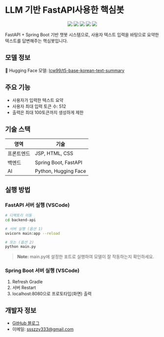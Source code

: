 # LLM 기반 FastAPI사용한 핵심봇

<p align="center">
  <img src="https://img.shields.io/badge/python-3776AB?style=for-the-badge&logo=python&logoColor=white" />
  <img src="https://img.shields.io/badge/java-007396?style=for-the-badge&logo=java&logoColor=white">
  <img src="https://img.shields.io/badge/fastapi-009688?style=for-the-badge&logo=fastapi&logoColor=white" />
  <img src="https://img.shields.io/badge/springboot-6DB33F?style=for-the-badge&logo=springboot&logoColor=white">
  <img src="https://img.shields.io/badge/huggingface-FF9A00?style=for-the-badge&logo=huggingface&logoColor=white" />
</p>

FastAPI + Spring Boot 기반 챗봇 시스템으로, 사용자 텍스트 입력을 바탕으로 요약한 텍스트를 답변해주는 핵심봇입니다.

## 모델 정보
🤗 Hugging Face 모델: [lcw99/t5-base-korean-text-summary](https://huggingface.co/lcw99/t5-base-korean-text-summary)

## 주요 기능
- 사용자가 입력한 텍스트 요약
- 사용자 최대 입력 토큰 수: 512
- 출력은 최대 100토큰까지 생성하게 제한

## 기술 스택

| 영역       | 기술 |
|------------|------|
| 프론트엔드 | JSP, HTML, CSS |
| 백엔드     | Spring Boot, FastAPI |
| AI         | Python, Hugging Face |



## 실행 방법

### FastAPI 서버 실행 (VSCode)
```bash
# 디렉토리 이동
cd backend-api

# 서버 실행 (옵션 1)
uvicorn main:app --reload

# 또는 (옵션 2)
python main.py
```
> **Note:** main.py에 설정한 포트로 실행하여 모델이 잘 작동하는지 확인하세요.

### Spring Boot 서버 실행 (VSCode)
1. Refresh Gradle
2. 서버 Restart
3. localhost:8080으로 프로토타입(화면) 출력


## 개발자 정보
- [GitHub 블로그](https://ssuuoo12.github.io/)
- 이메일: ssszzy333@gmail.com
